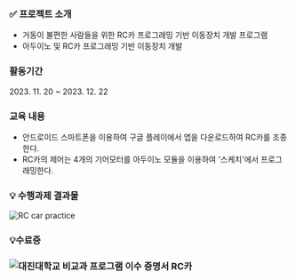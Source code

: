 ###  ✅ 프로젝트 소개
- 거동이 불편한 사람들을 위한 RC카 프로그래밍 기반 이동장치 개발 프로그램
- 아두이노 및 RC카 프로그래밍 기반 이동장치 개발

### 활동기간
<p>2023. 11. 20 ~ 2023. 12. 22</p>

### 교육 내용
- 안드로이드 스마트폰을 이용하여 구글 플레이에서 앱을 다운로드하여 RC카를 조종한다.
- RC카의 제어는 4개의 기어모터를 아두이노 모듈을 이용하여 '스케치'에서 프로그래밍한다.


### 💡 수행과제 결과물
![RC car practice](https://github.com/user-attachments/assets/e1cac0f1-3777-4d52-95f8-4738a59b888e)


### 💡수료증
### ![대진대학교 비교과 프로그램 이수 증명서 RC카 ](https://github.com/user-attachments/assets/2833dc48-d0ff-4163-8620-844ff47cfd60)
